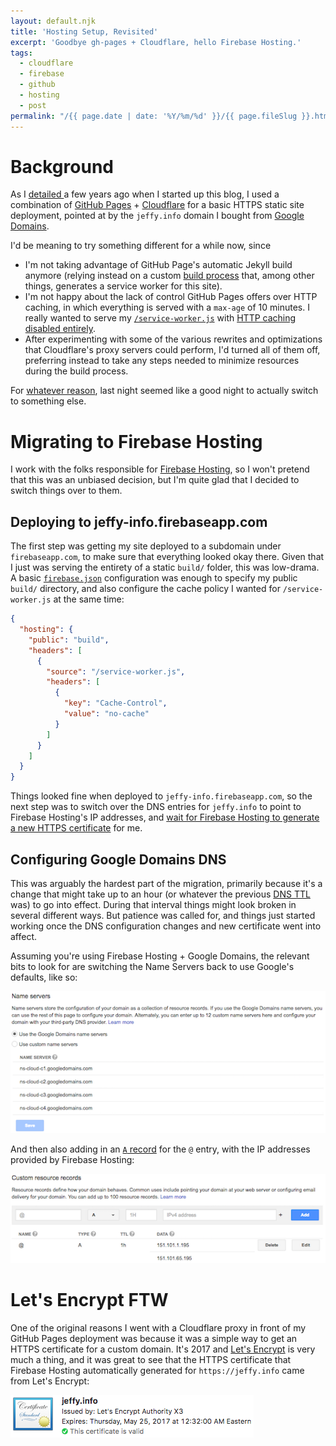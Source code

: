 ```yaml
---
layout: default.njk
title: 'Hosting Setup, Revisited'
excerpt: 'Goodbye gh-pages + Cloudflare, hello Firebase Hosting.'
tags:
  - cloudflare
  - firebase
  - github
  - hosting
  - post
permalink: "/{{ page.date | date: '%Y/%m/%d' }}/{{ page.fileSlug }}.html"
---
```


# Background

As I [detailed ](https://jeffy.info/2014/11/28/hosting-setup.html)a few years ago when I started up this blog, I used a combination of [GitHub Pages](https://help.github.com/categories/github-pages-basics/) + [Cloudflare](https://www.cloudflare.com/) for a basic HTTPS static site deployment, pointed at by the `jeffy.info` domain I bought from [Google Domains](https://domains.google.com/registrar).

I'd be meaning to try something different for a while now, since

- I'm not taking advantage of GitHub Page's automatic Jekyll build anymore (relying instead on a custom [build process](https://github.com/jeffposnick/jeffposnick.github.io/blob/d0bfdf81b7f1ddc29a299d98919f506f5366182b/gulpfile.js) that, among other things, generates a service worker for this site).
- I'm not happy about the lack of control GitHub Pages offers over HTTP caching, in which everything is served with a `max-age` of 10 minutes. I really wanted to serve my [`/service-worker.js`](https://jeffy.info/service-worker.js) with [HTTP caching disabled entirely](http://stackoverflow.com/a/38854905/385997).
- After experimenting with some of the various rewrites and optimizations that Cloudflare's proxy servers could perform, I'd turned all of them off, preferring instead to take any steps needed to minimize resources during the build process.

For [whatever reason](https://blog.cloudflare.com/incident-report-on-memory-leak-caused-by-cloudflare-parser-bug/), last night seemed like a good night to actually switch to something else.

# Migrating to Firebase Hosting

I work with the folks responsible for [Firebase Hosting](https://firebase.google.com/docs/hosting/), so I won't pretend that this was an unbiased decision, but I'm quite glad that I decided to switch things over to them.

## Deploying to jeffy-info.firebaseapp.com

The first step was getting my site deployed to a subdomain under `firebaseapp.com`, to make sure that everything looked okay there. Given that I just was serving the entirety of a static `build/` folder, this was low-drama. A basic [`firebase.json`](https://github.com/jeffposnick/jeffposnick.github.io/blob/d0bfdf81b7f1ddc29a299d98919f506f5366182b/firebase.json) configuration was enough to specify my public `build/` directory, and also configure the cache policy I wanted for `/service-worker.js` at the same time:

```json
{
  "hosting": {
    "public": "build",
    "headers": [
      {
        "source": "/service-worker.js",
        "headers": [
          {
            "key": "Cache-Control",
            "value": "no-cache"
          }
        ]
      }
    ]
  }
}
```

Things looked fine when deployed to `jeffy-info.firebaseapp.com`, so the next step was to switch over the DNS entries for `jeffy.info` to point to Firebase Hosting's IP addresses, and [wait for Firebase Hosting to generate a new HTTPS certificate](https://firebase.google.com/docs/hosting/custom-domain#wait-for-ssl-certificate-provisioning) for me.

## Configuring Google Domains DNS

This was arguably the hardest part of the migration, primarily because it's a change that might take up to an hour (or whatever the previous [DNS TTL](https://en.wikipedia.org/wiki/Time_to_live#DNS_records) was) to go into effect. During that interval things might look broken in several different ways. But patience was called for, and things just started working once the DNS configuration changes and new certificate went into affect.

Assuming you're using Firebase Hosting + Google Domains, the relevant bits to look for are switching the Name Servers back to use Google's defaults, like so:

![Google Domains Name Servers](/static/images/2017-02-24/google-domain-name-servers.png)

And then also adding in an [`A` record](https://en.wikipedia.org/wiki/List_of_DNS_record_types) for the `@` entry, with the IP addresses provided by Firebase Hosting:

![A records](/static/images/2017-02-24/google-domain-a-records.png)

# Let's Encrypt FTW

One of the original reasons I went with a Cloudflare proxy in front of my GitHub Pages deployment was because it was a simple way to get an HTTPS certificate for a custom domain. It's 2017 and [Let's Encrypt](https://letsencrypt.org/) is very much a thing, and it was great to see that the HTTPS certificate that Firebase Hosting automatically generated for `https://jeffy.info` came from Let's Encrypt:

![Let's Encrypt HTTP certificate](/static/images/2017-02-24/lets-encrypt-cert.png)
